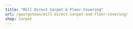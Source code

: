 ```yaml
---
title: "Mill Direct Carpet & Floor Covering"
url: /georgetown/mill-direct-carpet-and-floor-covering/
shop: carpet
---
```

